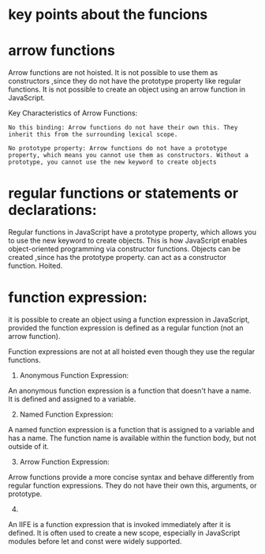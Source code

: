 # key points about the funcions 

# arrow functions
Arrow functions are not hoisted.
It is not possible to use them as constructors ,since they do not have the prototype property like regular functions.
 It is not possible to create an object using an arrow function in JavaScript.
 
 Key Characteristics of Arrow Functions:

    No this binding: Arrow functions do not have their own this. They inherit this from the surrounding lexical scope.

    No prototype property: Arrow functions do not have a prototype property, which means you cannot use them as constructors. Without a prototype, you cannot use the new keyword to create objects
    


# regular functions or statements or declarations:
Regular functions in JavaScript have a prototype property, which allows you to use the new keyword to create objects. This is how JavaScript enables object-oriented programming via constructor functions.
Objects can be created ,since has the prototype property.
can act as  a constructor function.
Hoited.

# function expression:
it is possible to create an object using a function expression in JavaScript, provided the function expression is defined as a regular function (not an arrow function).

Function expressions are not at all hoisted even though they use the regular functions.

1. Anonymous Function Expression:

An anonymous function expression is a function that doesn't have a name. It is defined and assigned to a variable.

2. Named Function Expression:

A named function expression is a function that is assigned to a variable and has a name. The function name is available within the function body, but not outside of it.

3. Arrow Function Expression:

Arrow functions provide a more concise syntax and behave differently from regular function expressions. They do not have their own this, arguments, or prototype.

4. 
An IIFE is a function expression that is invoked immediately after it is defined. It is often used to create a new scope, especially in JavaScript modules before let and const were widely supported.



  
    

